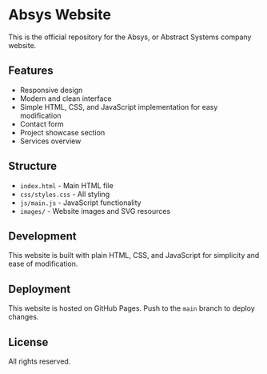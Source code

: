 # Absys Website

This is the official repository for the Absys, or Abstract Systems company website. 

## Features

- Responsive design
- Modern and clean interface
- Simple HTML, CSS, and JavaScript implementation for easy modification
- Contact form
- Project showcase section
- Services overview

## Structure

- `index.html` - Main HTML file
- `css/styles.css` - All styling
- `js/main.js` - JavaScript functionality
- `images/` - Website images and SVG resources

## Development

This website is built with plain HTML, CSS, and JavaScript for simplicity and ease of modification.

## Deployment

This website is hosted on GitHub Pages. Push to the `main` branch to deploy changes.

## License

All rights reserved.
